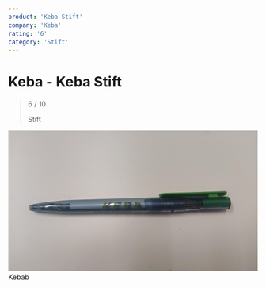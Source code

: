 ```yaml
---
product: 'Keba Stift'
company: 'Keba'
rating: '6'
category: 'Stift'
---
```


# Keba - Keba Stift
>
> 6 / 10
>
> Stift

![Keba Stift](./assets/keba-keba-stift-ad8b3d80-505c-4143-998e-bf17049c0d17.jpg)
Kebab
